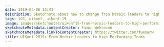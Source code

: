 ```yaml
---
date: 2019-05-30 13:43
description: Sketchnote about how to change from heroic leaders to high performing teams from UIKonf 2019
tags: iOS, uikonf, uikonf-19
image: images/sketchnotes/uikonf19-from-heroic-leaders-to-high-performing-teams-small.jpg
sketchnoteMetadata.contentCreator: Füsun Wehrmann
sketchnoteMetadata.linkToContentCreator: https://twitter.com/fuesunw
title: UIKonf 2019: From Heroic Leaders to High Performing Teams
---
```

